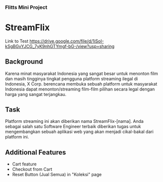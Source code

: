 ### Flitts Mini Project
# StreamFlix

Link to Test
https://drive.google.com/file/d/1iSoI-kSgBGvYJCG_7yK9nhGTYmgf-bG-/view?usp=sharing

## Background
Karena minat masyarakat Indonesia yang sangat besar untuk menonton film dan masih
tingginya tingkat pengguna platform streaming ilegal di Indonesia, X Corp. berencana
membuka sebuah platform untuk masyarakat Indonesia dapat menonton/streaming film-film
pilihan secara legal dengan harga yang sangat terjangkau. 

## Task
Platform streaming ini akan
diberikan nama StreamFlix-[nama]. Anda sebagai salah satu Software Engineer terbaik
diberikan tugas untuk mengembangkan sebuah aplikasi web yang akan menjadi cikal-bakal
dari platform ini.

## Additional Features
- Cart feature
- Checkout from Cart
- Reset Button (Jual Semua) in "Koleksi" page
